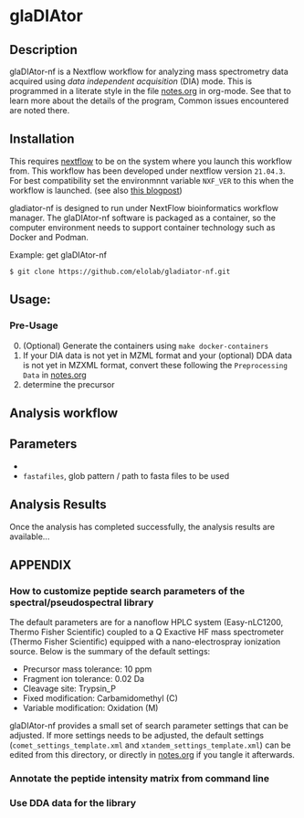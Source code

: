 # glaDIAtor


## Description

glaDIAtor-nf is a Nextflow workflow for analyzing mass spectrometry data acquired using *data independent acquisition* (DIA) mode.
This is programmed in a literate style in the file [notes.org](notes.org) in org-mode.
See that to learn more about the details of the program,
Common issues encountered are noted there.


## Installation
This requires [nextflow](https://nextflow.io)
 to be on the system where you launch this workflow from.
This workflow has been developed under nextflow version `21.04.3`.
For best compatibility set the environmnnt variable `NXF_VER` to this when the workflow is launched.
(see also [this blogpost](https://nextflow.io/blog/2022/evolution-of-nextflow-runtime.html))


gladiator-nf is designed to run under NextFlow bioinformatics workflow manager. The glaDIAtor-nf software is packaged as a container, so the computer environment needs to support container technology such as Docker and Podman.

Example: get glaDIAtor-nf
```
$ git clone https://github.com/elolab/gladiator-nf.git
```


## Usage:


### Pre-Usage
0. (Optional) Generate the containers using `make docker-containers`
1. If your DIA data is not yet in MZML format and your (optional) DDA data is not yet in MZXML format, convert these following the `Preprocessing Data` in [notes.org](notes.org)
2. determine the precursor 

## Analysis workflow 


## Parameters
- 
- `fastafiles`, glob pattern / path to fasta files to be used 

## Analysis Results
Once the analysis has completed successfully, the analysis results are available... 

## APPENDIX

### How to customize peptide search parameters of the spectral/pseudospectral library

The default parameters are for a nanoflow HPLC system (Easy-nLC1200, Thermo Fisher Scientific) coupled to a Q Exactive HF mass spectrometer (Thermo Fisher Scientific) equipped with a nano-electrospray ionization source. Below is the summary of the default settings:

* Precursor mass tolerance: 10 ppm
* Fragment ion tolerance: 0.02 Da
* Cleavage site: Trypsin_P
* Fixed modification: Carbamidomethyl (C)
* Variable modification: Oxidation (M)

glaDIAtor-nf provides a small set of search parameter settings that can be adjusted. 
If more settings needs to be adjusted, the default settings (`comet_settings_template.xml` and `xtandem_settings_template.xml`) can be edited from this directory, or directly in [notes.org](notes.org) if you tangle it afterwards.
### Annotate the peptide intensity matrix from command line


### Use DDA data for the library




